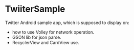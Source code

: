 # TwiiterSample
Twitter Android sample app, which is supposed to display on:
- how to use Volley for network operation.
- GSON lib for json parse.
- RecyclerView and CardView use.
